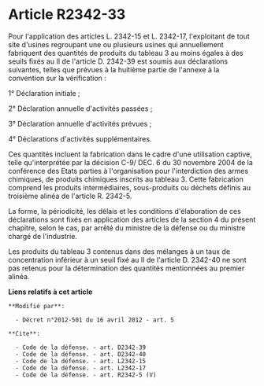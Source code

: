 # Article R2342-33

Pour l'application des articles L. 2342-15 et L. 2342-17, l'exploitant de tout site d'usines regroupant une ou plusieurs
usines qui annuellement fabriquent des quantités de produits du tableau 3 au moins égales à des seuils fixés au II de
l'article D. 2342-39 est soumis aux déclarations suivantes, telles que prévues à la huitième partie de l'annexe à la
convention sur la vérification : 

1° Déclaration initiale ; 

2° Déclaration annuelle d'activités passées ; 

3° Déclaration annuelle d'activités prévues ; 

4° Déclarations d'activités supplémentaires. 

Ces quantités incluent la fabrication dans le cadre d'une utilisation captive, telle qu'interprétée par la décision C-9/ DEC.
6 du 30 novembre 2004 de la conférence des Etats parties à l'organisation pour l'interdiction des armes chimiques, de
produits chimiques inscrits au tableau 3. Cette fabrication comprend les produits intermédiaires, sous-produits ou déchets
définis au troisième alinéa de l'article R. 2342-5. 

La forme, la périodicité, les délais et les conditions d'élaboration de ces déclarations sont fixés en application des
articles de la section 4 du présent chapitre, selon le cas, par arrêté du ministre de la défense ou du ministre chargé de
l'industrie. 

Les produits du tableau 3 contenus dans des mélanges à un taux de concentration inférieur à un seuil fixé au II de l'article
D. 2342-40 ne sont pas retenus pour la détermination des quantités mentionnées au premier alinéa.

**Liens relatifs à cet article**

	**Modifié par**:

	  - Décret n°2012-501 du 16 avril 2012 - art. 5

	**Cite**:

	  - Code de la défense. - art. D2342-39
	  - Code de la défense. - art. D2342-40
	  - Code de la défense. - art. L2342-15
	  - Code de la défense. - art. L2342-17
	  - Code de la défense. - art. R2342-5 (V)
